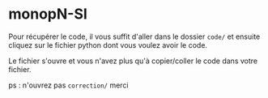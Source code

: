 # monopN-SI

Pour récupérer le code, il vous suffit d'aller dans le dossier ```code/``` et ensuite cliquez sur le fichier python dont vous voulez avoir le code.

Le fichier s'ouvre et vous n'avez plus qu'à copier/coller le code dans votre fichier.

ps : n'ouvrez pas ```correction/``` merci

